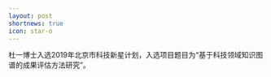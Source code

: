 ```yaml
---
layout: post
shortnews: true
icon: star-o
---
```


杜一博士入选2019年北京市科技新星计划，入选项目题目为“基于科技领域知识图谱的成果评估方法研究”。
